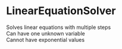 # LinearEquationSolver

Solves linear equations with multiple steps <br />
Can have one unknown variable\
Cannot have exponential values

